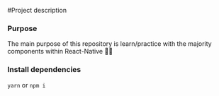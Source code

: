 #Project description

### Purpose
The main purpose of this repository is learn/practice with the majority components within React-Native 👨‍💻

### Install dependencies
`yarn`
or
`npm i`
